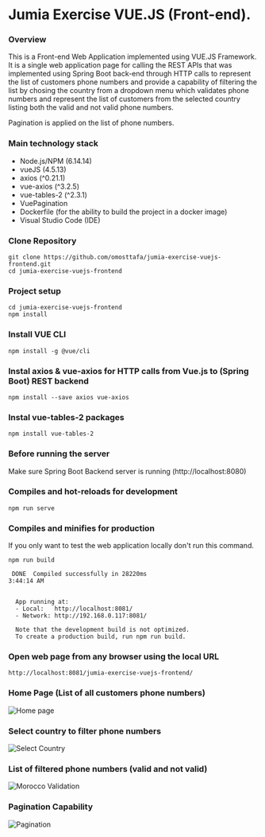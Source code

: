 # Jumia Exercise VUE.JS (Front-end).

### Overview
This is a Front-end Web Application implemented using VUE.JS Framework. It is a single web application page for calling the REST APIs that was implemented using Spring Boot back-end through HTTP calls to represent the list of customers phone numbers and provide a capability of filtering the list by chosing the country from a dropdown menu which validates phone numbers and represent the list of customers from the selected country listing both the valid and not valid phone numbers. 

Pagination is applied on the list of phone numbers.

### Main technology stack

* Node.js/NPM (6.14.14)
* vueJS (4.5.13)
* axios (^0.21.1)
* vue-axios (^3.2.5)
* vue-tables-2 (^2.3.1)
* VuePagination
* Dockerfile (for the ability to build the project in a docker image)
* Visual Studio Code (IDE)


### Clone Repository
```
git clone https://github.com/omosttafa/jumia-exercise-vuejs-frontend.git
cd jumia-exercise-vuejs-frontend
```

### Project setup
```
cd jumia-exercise-vuejs-frontend
npm install
```

### Install VUE CLI
```
npm install -g @vue/cli
```

### Instal axios & vue-axios for HTTP calls from Vue.js to (Spring Boot) REST backend
```
npm install --save axios vue-axios
```

### Instal vue-tables-2 packages
```
npm install vue-tables-2
```

### Before running the server

Make sure Spring Boot Backend server is running (http://localhost:8080)

### Compiles and hot-reloads for development
```
npm run serve
```

### Compiles and minifies for production 

If you only want to test the web application locally don't run this command.

```
npm run build
```

```
 DONE  Compiled successfully in 28220ms                                                                       3:44:14 AM


  App running at:
  - Local:   http://localhost:8081/
  - Network: http://192.168.0.117:8081/

  Note that the development build is not optimized.
  To create a production build, run npm run build.
```

### Open web page from any browser using the local URL
```
http://localhost:8081/jumia-exercise-vuejs-frontend/
```

### Home Page (List of all customers phone numbers)
![Home page](https://user-images.githubusercontent.com/89430295/130636638-d0c0a6c0-7e7b-4a1d-972d-e8661ab22406.PNG)

### Select country to filter phone numbers
![Select Country](https://user-images.githubusercontent.com/89430295/130636812-ce2e939f-cee3-4a6e-8868-40ac3a688e06.png)

### List of filtered phone numbers (valid and not valid)
![Morocco Validation](https://user-images.githubusercontent.com/89430295/130636899-e5ad3934-92cb-43b1-95a4-5f5d9c0ae61c.PNG)

### Pagination Capability
![Pagination](https://user-images.githubusercontent.com/89430295/130637330-9ee49c72-1fbd-4375-b6f5-36881817649c.PNG)



